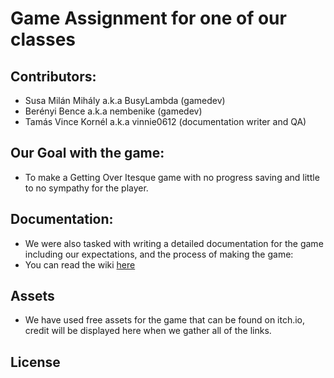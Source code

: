 # Game Assignment for one of our classes

## Contributors:
- Susa Milán Mihály a.k.a BusyLambda (gamedev)
- Berényi Bence a.k.a nembenike (gamedev)
- Tamás Vince Kornél a.k.a vinnie0612 (documentation writer and QA)

## Our Goal with the game:
- To make a Getting Over Itesque game with no progress saving and little to no sympathy for the player.

## Documentation:
- We were also tasked with writing a detailed documentation for the game including our expectations, and the process of making the game:
- You can read the wiki [here](https://github.com/busyLambda/funnylittlegameassignment/wiki)

## Assets
- We have used free assets for the game that can be found on itch.io, credit will be displayed here when we gather all of the links.

## License

